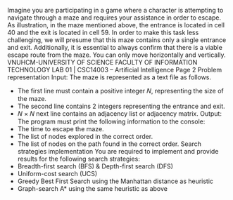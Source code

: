 Imagine you are participating in a game where a character is attempting to navigate through 
a maze and requires your assistance in order to escape. As illustration, in the maze 
mentioned above, the entrance is located in cell 40 and the exit is located in cell 59. In 
order to make this task less challenging, we will presume that this maze contains only a 
single entrance and exit. Additionally, it is essential to always confirm that there is a viable 
escape route from the maze. You can only move horizontally and vertically.
VNUHCM-UNIVERSITY OF SCIENCE
FACULTY OF INFORMATION TECHNOLOGY
LAB 01 | CSC14003 – Artificial Intelligence Page 2
Problem representation
Input: The maze is represented as a text file as follows.
- The first line must contain a positive integer 𝑁, representing the size of the maze.
- The second line contains 2 integers representing the entrance and exit.
- 𝑁 × 𝑁 next line contains an adjacency list or adjacency matrix.
Output: The program must print the following information to the console:
- The time to escape the maze.
- The list of nodes explored in the correct order.
- The list of nodes on the path found in the correct order.
Search strategies implementation
You are required to implement and provide results for the following search strategies:
- Breadth-first search (BFS) & Depth-first search (DFS)
- Uniform-cost search (UCS)
- Greedy Best First Search using the Manhattan distance as heuristic
- Graph-search A* using the same heuristic as above
